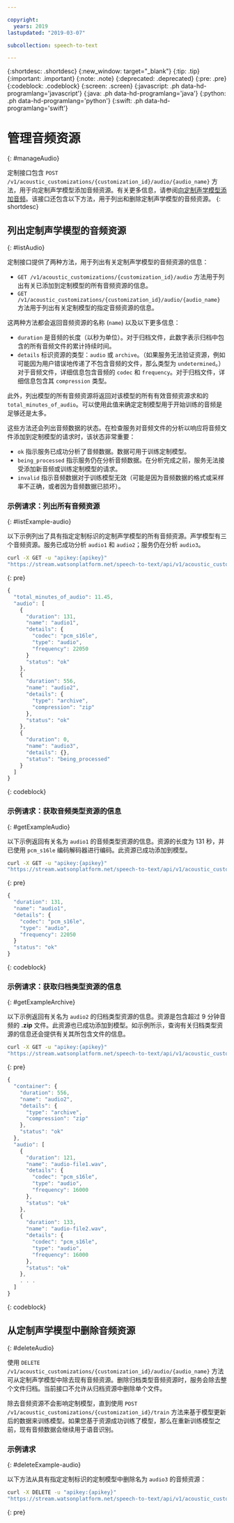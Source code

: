 ```yaml
---

copyright:
  years: 2019
lastupdated: "2019-03-07"

subcollection: speech-to-text

---
```


{:shortdesc: .shortdesc}
{:new_window: target="_blank"}
{:tip: .tip}
{:important: .important}
{:note: .note}
{:deprecated: .deprecated}
{:pre: .pre}
{:codeblock: .codeblock}
{:screen: .screen}
{:javascript: .ph data-hd-programlang='javascript'}
{:java: .ph data-hd-programlang='java'}
{:python: .ph data-hd-programlang='python'}
{:swift: .ph data-hd-programlang='swift'}

# 管理音频资源
{: #manageAudio}

定制接口包含 `POST /v1/acoustic_customizations/{customization_id}/audio/{audio_name}` 方法，用于向定制声学模型添加音频资源。有关更多信息，请参阅[向定制声学模型添加音频](/docs/services/speech-to-text/acoustic-create.html#addAudio)。该接口还包含以下方法，用于列出和删除定制声学模型的音频资源。
{: shortdesc}

## 列出定制声学模型的音频资源
{: #listAudio}

定制接口提供了两种方法，用于列出有关定制声学模型的音频资源的信息：

-   `GET /v1/acoustic_customizations/{customization_id}/audio` 方法用于列出有关已添加到定制模型的所有音频资源的信息。
-   `GET /v1/acoustic_customizations/{customization_id}/audio/{audio_name}` 方法用于列出有关定制模型的指定音频资源的信息。

这两种方法都会返回音频资源的名称 (`name`) 以及以下更多信息：

-   `duration` 是音频的长度（以秒为单位）。对于归档文件，此数字表示归档中包含的所有音频文件的累计持续时间。
-   `details` 标识资源的类型：`audio` 或 `archive`。（如果服务无法验证资源，例如可能因为用户错误地传递了不包含音频的文件，那么类型为 `undetermined`。）对于音频文件，详细信息包含音频的 `codec` 和 `frequency`。对于归档文件，详细信息包含其 `compression` 类型。

此外，列出模型的所有音频资源将返回对该模型的所有有效音频资源求和的 `total_minutes_of_audio`。可以使用此值来确定定制模型用于开始训练的音频是足够还是太多。

这些方法还会列出音频数据的状态。在检查服务对音频文件的分析以响应将音频文件添加到定制模型的请求时，该状态非常重要：

-   `ok` 指示服务已成功分析了音频数据。数据可用于训练定制模型。
-   `being_processed` 指示服务仍在分析音频数据。在分析完成之前，服务无法接受添加新音频或训练定制模型的请求。
-   `invalid` 指示音频数据对于训练模型无效（可能是因为音频数据的格式或采样率不正确，或者因为音频数据已损坏）。

### 示例请求：列出所有音频资源
{: #listExample-audio}

以下示例列出了具有指定定制标识的定制声学模型的所有音频资源。声学模型有三个音频资源。服务已成功分析 `audio1` 和 `audio2`；服务仍在分析 `audio3`。

```bash
curl -X GET -u "apikey:{apikey}"
"https://stream.watsonplatform.net/speech-to-text/api/v1/acoustic_customizations/{customization_id}/audio"
```
{: pre}

```javascript
{
  "total_minutes_of_audio": 11.45,
  "audio": [
    {
      "duration": 131,
      "name": "audio1",
      "details": {
        "codec": "pcm_s16le",
        "type": "audio",
        "frequency": 22050
      }
      "status": "ok"
    },
    {
      "duration": 556,
      "name": "audio2",
      "details": {
        "type": "archive",
        "compression": "zip"
      },
      "status": "ok"
    },
    {
      "duration": 0,
      "name": "audio3",
      "details": {},
      "status": "being_processed"
    }
  ]
}
```
{: codeblock}

### 示例请求：获取音频类型资源的信息
{: #getExampleAudio}

以下示例返回有关名为 `audio1` 的音频类型资源的信息。资源的长度为 131 秒，并已使用 `pcm_s16le` 编码解码器进行编码。此资源已成功添加到模型。

```bash
curl -X GET -u "apikey:{apikey}"
"https://stream.watsonplatform.net/speech-to-text/api/v1/acoustic_customizations/{customization_id}/audio/audio1"
```
{: pre}

```javascript
{
  "duration": 131,
  "name": "audio1",
  "details": {
    "codec": "pcm_s16le",
    "type": "audio",
    "frequency": 22050
  }
  "status": "ok"
}
```
{: codeblock}

### 示例请求：获取归档类型资源的信息
{: #getExampleArchive}

以下示例返回有关名为 `audio2` 的归档类型资源的信息。资源是包含超过 9 分钟音频的 **.zip** 文件。此资源也已成功添加到模型。如示例所示，查询有关归档类型资源的信息还会提供有关其所包含文件的信息。

```bash
curl -X GET -u "apikey:{apikey}"
"https://stream.watsonplatform.net/speech-to-text/api/v1/acoustic_customizations/{customization_id}/audio/audio2"
```
{: pre}

```javascript
{
  "container": {
    "duration": 556,
    "name": "audio2",
    "details": {
      "type": "archive",
      "compression": "zip"
    },
    "status": "ok"
  },
  "audio": [
    {
      "duration": 121,
      "name": "audio-file1.wav",
      "details": {
        "codec": "pcm_s16le",
        "type": "audio",
        "frequency": 16000
      },
      "status": "ok"
    },
    {
      "duration": 133,
      "name": "audio-file2.wav",
      "details": {
        "codec": "pcm_s16le",
        "type": "audio",
        "frequency": 16000
      },
      "status": "ok"
    },
    . . .
  ]
}
```
{: codeblock}

## 从定制声学模型中删除音频资源
{: #deleteAudio}

使用 `DELETE /v1/acoustic_customizations/{customization_id}/audio/{audio_name}` 方法可从定制声学模型中除去现有音频资源。删除归档类型音频资源时，服务会除去整个文件归档。当前接口不允许从归档资源中删除单个文件。

除去音频资源不会影响定制模型，直到使用 `POST /v1/acoustic_customizations/{customization_id}/train` 方法来基于模型更新后的数据来训练模型。如果您基于资源成功训练了模型，那么在重新训练模型之前，现有音频数据会继续用于语音识别。

### 示例请求
{: #deleteExample-audio}

以下方法从具有指定定制标识的定制模型中删除名为 `audio3` 的音频资源：

```bash
curl -X DELETE -u "apikey:{apikey}"
"https://stream.watsonplatform.net/speech-to-text/api/v1/acoustic_customizations/{customization_id}/audio/audio3"
```
{: pre}
